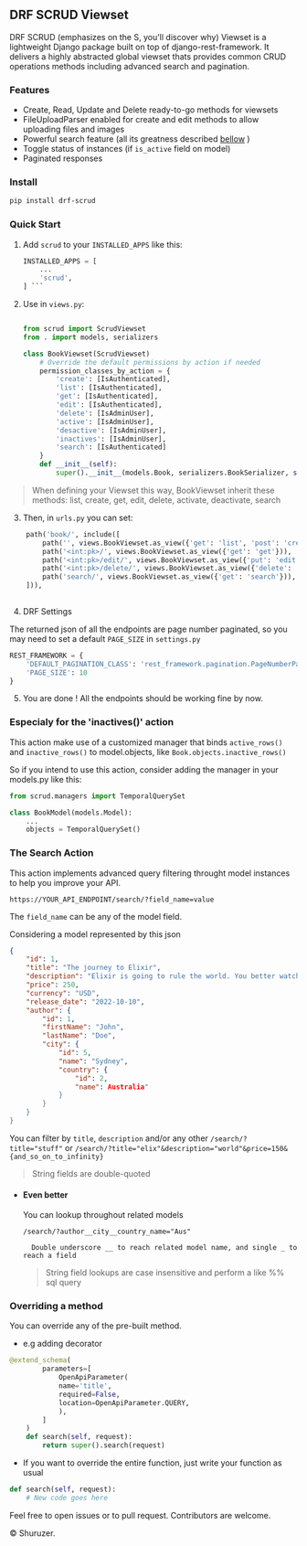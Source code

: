 ## DRF SCRUD Viewset

DRF SCRUD (emphasizes on the S, you'll discover why) Viewset is a lightweight Django package built on top of django-rest-framework. It delivers a highly abstracted global viewset thats provides common CRUD operations methods including advanced search and pagination.

### Features

- Create, Read, Update and Delete ready-to-go methods for viewsets
- FileUploadParser enabled for create and edit methods to allow uploading files and images
- Powerful search feature (all its greatness described [bellow](#the-search-action) )
- Toggle status of instances (if ```is_active``` field on model)
- Paginated responses

### Install

```bash 
pip install drf-scrud
```
    

### Quick Start

1. Add ```scrud``` to your ```INSTALLED_APPS``` like this:
    ```python
    INSTALLED_APPS = [
        ...
        'scrud',  
    ] ```

2. Use in ```views.py```:
    ```python
    
    from scrud import ScrudViewset
    from . import models, serializers
    
    class BookViewset(ScrudViewset)
        # Override the default permissions by action if needed
        permission_classes_by_action = {
            'create': [IsAuthenticated],
            'list': [IsAuthenticated],
            'get': [IsAuthenticated],
            'edit': [IsAuthenticated],
            'delete': [IsAdminUser],
            'active': [IsAdminUser],
            'desactive': [IsAdminUser],
            'inactives': [IsAdminUser],
            'search': [IsAuthenticated]
        }
        def __init__(self):
            super().__init__(models.Book, serializers.BookSerializer, self.permission_classes_by_action)
    ```
> When defining your Viewset this way, BookViewset inherit these methods: list, create, get, edit, delete, activate, deactivate, search

3. Then, in ```urls.py``` you can set:
```python
    path('book/', include([
        path('', views.BookViewset.as_view({'get': 'list', 'post': 'create'})),
        path('<int:pk>/', views.BookViewset.as_view({'get': 'get'})),
        path('<int:pk>/edit/', views.BookViewset.as_view({'put': 'edit'})),
        path('<int:pk>/delete/', views.BookViewset.as_view({'delete': 'delete'})),
        path('search/', views.BookViewset.as_view({'get': 'search'})),
    ])),
        
```

4. DRF Settings

The returned json of all the endpoints are page number paginated, so you may need to set a default ```PAGE_SIZE``` in ```settings.py```

```python
REST_FRAMEWORK = {
    'DEFAULT_PAGINATION_CLASS': 'rest_framework.pagination.PageNumberPagination',
    'PAGE_SIZE': 10
}
```

5. You are done ! All the endpoints should be working fine by now.

### Especialy for the 'inactives()' action

This action make use of a customized manager that binds ```active_rows()``` and ```inactive_rows()``` to model.objects, like ```Book.objects.inactive_rows()```

So if you intend to use this action, consider adding the manager in your models.py like this:

```python
from scrud.managers import TemporalQuerySet

class BookModel(models.Model):
    ...
    objects = TemporalQuerySet()
```


### The Search Action
This action implements advanced query filtering throught model instances to help you improve your API.
```http
https://YOUR_API_ENDPOINT/search/?field_name=value
```
The ```field_name``` can be any of the model field. 
    
Considering a model represented by this json
```json
{
    "id": 1,
    "title": "The journey to Elixir",
    "description": "Elixir is going to rule the world. You better watch out !",
    "price": 250,
    "currency": "USD",
    "release_date": "2022-10-10",
    "author": {
        "id": 1,
        "firstName": "John",
        "lastName": "Doe",
        "city": {
            "id": 5,
            "name": "Sydney",
            "country": {
                "id": 2,
                "name": Australia"
            }
        }
    } 
}

```
You can filter by ```title```, ```description``` and/or any other 
```/search/?title="stuff"```
or
```/search/?title="elix"&description="world"&price=150&{and_so_on_to_infinity}```


> String fields are double-quoted

- #### Even better
    You can lookup throughout related models

    ```/search/?author__city__country_name="Aus" ```
        
        Double underscore __ to reach related model name, and single _ to reach a field

    > String field lookups are case insensitive and perform a like %% sql query

### Overriding a method
You can override any of the pre-built method.

- e.g adding decorator

```python
@extend_schema(
        parameters=[
            OpenApiParameter(
            name='title',
            required=False,
            location=OpenApiParameter.QUERY,
            ),
        ]
    )
    def search(self, request):
        return super().search(request)
```

- If you want to override the entire function, just write your function as usual
```python
def search(self, request):
    # New code goes here
```

Feel free to open issues or to pull request. Contributors are welcome.

&copy; Shuruzer.